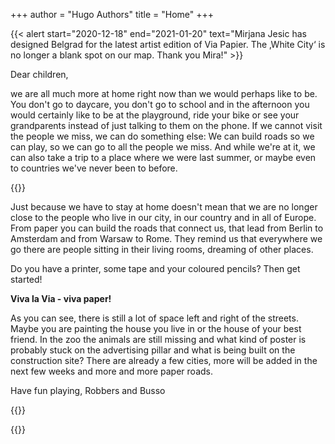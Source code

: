 +++
author = "Hugo Authors"
title = "Home"
+++

{{< alert start="2020-12-18" end="2021-01-20" text="Mirjana Jesic has designed Belgrad for the latest artist edition of Via Papier. The ‚White City‘ is no longer a blank spot on our map. Thank you Mira!" >}}

Dear children,

we are all much more at home right now than we would perhaps like to be. You don't go to daycare, you don't go to school and in the afternoon you would certainly like to be at the playground, ride your bike or see your grandparents instead of just talking to them on the phone. If we cannot visit the people we miss, we can do something else: We can build roads so we can play, so we can go to all the people we miss. And while we're at it, we can also take a trip to a place where we were last summer, or maybe even to countries we've never been to before.

{{<gallery>}}

Just because we have to stay at home doesn't mean that we are no longer close to the people who live in our city, in our country and in all of Europe. From paper you can build the roads that connect us, that lead from Berlin to Amsterdam and from Warsaw to Rome. They remind us that everywhere we go there are people sitting in their living rooms, dreaming of other places.

Do you have a printer, some tape and your coloured pencils? Then get started!

**Viva la Via - viva paper!**

As you can see, there is still a lot of space left and right of the streets. Maybe you are painting the house you live in or the house of your best friend. In the zoo the animals are still missing and what kind of poster is probably stuck on the advertising pillar and what is being built on the construction site? There are already a few cities, more will be added in the next few weeks and more and more paper roads.

Have fun playing, Robbers and Busso

{{<downloads>}}

{{<team-avatar>}}
